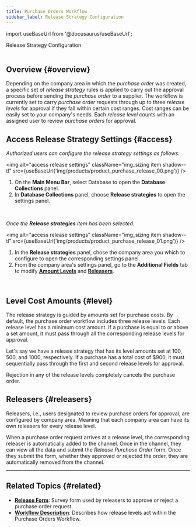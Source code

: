 ```yaml
---
title: Purchase Orders Workflow
sidebar_label: Release Strategy Configuration
---
```


import useBaseUrl from '@docusaurus/useBaseUrl'; 

<span className="hero__title">Release Strategy Configuration</span>
<br/>
<br/>

## Overview {#overview}

Depending on the company area in which the _purchase order_ was created, a specific set of _release strategy_ rules is applied to carry out the approval process before sending the _purchase order_ to a supplier. The workflow is currently set to carry _purchase order_ requests through up to three _release levels_ for approval if they fall within certain cost ranges. Cost ranges can be easily set to your company's needs. Each _release level_ counts with an assigned user to review _purchase orders_ for approval.

## Access Release Strategy Settings {#access}

<div className="alert alert--secondary">

_Authorized users can configure the release strategy settings as follows:_

<img alt="access release settings" className="img_sizing item shadow--tl" src={useBaseUrl('img/products/product_purchase_release_00.png')} />
<br/>

<div className="margin-left--xl">

1. On the **Main Menu Bar**, select <span className="badge badge--primary">Database</span> to open the **Database Collections** panel.
2. In **Database Collections** panel, choose **Release strategies** to open the settings panel.

</div>
<br/>

_Once the **Release strategies** item has been selected:_

<img alt="access release settings" className="img_sizing item shadow--tl" src={useBaseUrl('img/products/product_purchase_release_01.png')} />
<br/>

<div className="margin-left--xl">

1. In the **Release strategies** panel, chose the company area you which to configure to open the corresponding settings panel.
2. From the company area's settings panel, go to the **Additional Fields** tab to modify [**Amount Levels**](#level) and [**Releasers**](#releasers).

</div>

</div>
<br/>

## Level Cost Amounts {#level}

The release strategy is guided by amounts set for purchase costs. By default, the purchase order workflow includes three release levels. Each release level has a minimum cost amount. If a purchase is equal to or above a set amount, it must pass through all the corresponding release levels for approval.

Let's say we have a release strategy that has its level amounts set at 100, 500, and 1000, respectively. If a purchase has a total cost of $900, it must sequentially pass through the first and second release levels for approval. 

Rejection in any of the release levels completely cancels the purchase order.


## Releasers {#releasers}

Releasers, i.e., users designated to review purchase orders for approval, are configured by company area. Meaning that each company area can have its own releasers for every release level.

When a purchase order request arrives at a release level, the corresponding releaser is automatically added to the channel. Once in the channel, they can view all the data and submit the _Release Purchase Order_ form. Once they submit the form, whether they approved or rejected the order, they are automatically removed from the channel.

---

## Related Topics {#related}
- [**Release Form**](/docs/products/purchase_order_product/surveys-release): Survey form used by releasers to approve or reject a purchase order request.
- [**Workflow Description**](/docs/products/purchase_order_product/workflow): Describes how release levels act within the Purchase Orders Workflow.